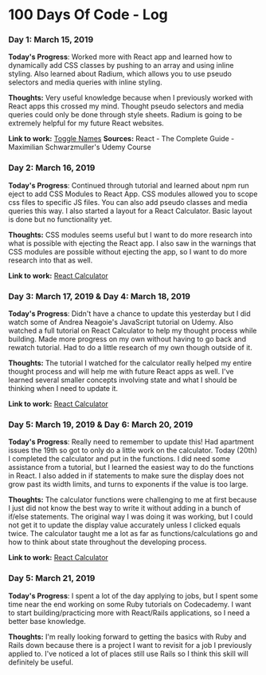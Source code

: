 # 100 Days Of Code - Log

### Day 1: March 15, 2019 

**Today's Progress**: Worked more with React app and learned how to dynamically add CSS classes by pushing to an array and using inline styling. Also learned about Radium, which allows you to use pseudo selectors and media queries with inline styling.

**Thoughts:** Very useful knowledge because when I previously worked with React apps this crossed my mind. Thought pseudo selectors and media queries could only be done through style sheets. Radium is going to be extremely helpful for my future React websites.

**Link to work:** [Toggle Names](https://github.com/v-morris/toggle-names)
**Sources:**  React - The Complete Guide - Maximilian Schwarzmuller's Udemy Course


### Day 2: March 16, 2019 

**Today's Progress**: Continued through tutorial and learned about npm run eject to add CSS Modules to React App. CSS modules allowed you to scope css files to specific JS files. You can also add pseudo classes and media queries this way. I also started a layout for a React Calculator. Basic layout is done but no functionality yet.

**Thoughts:** CSS modules seems useful but I want to do more research into what is possible with ejecting the React app. I also saw in the warnings that CSS modules are possible without ejecting the app, so I want to do more research into that as well.

**Link to work:** [React Calculator](https://github.com/v-morris/react-calculator)


### Day 3: March 17, 2019 & Day 4: March 18, 2019

**Today's Progress**: Didn't have a chance to update this yesterday but I did watch some of Andrea Neagoie's JavaScript tutorial on Udemy. Also watched a full tutorial on React Calculator to help my thought process while building. Made more progress on my own without having to go back and rewatch tutorial. Had to do a little research of my own though outside of it.

**Thoughts:** The tutorial I watched for the calculator really helped my entire thought process and will help me with future React apps as well. I've learned several smaller concepts involving state and what I should be thinking when I need to update it.

**Link to work:** [React Calculator](https://github.com/v-morris/react-calculator)

### Day 5: March 19, 2019 & Day 6: March 20, 2019

**Today's Progress**: Really need to remember to update this! Had apartment issues the 19th so got to only do a little work on the calculator. Today (20th) I completed the calculator and put in the functions. I did need some assistance from a tutorial, but I learned the easiest way to do the functions in React. I also added in if statements to make sure the display does not grow past its width limits, and turns to exponents if the value is too large.

**Thoughts:** The calculator functions were challenging to me at first because I just did not know the best way to write it without adding in a bunch of if/else statements. The original way I was doing it was working, but I could not get it to update the display value accurately unless I clicked equals twice. The calculator taught me a lot as far as functions/calculations go and how to think about state throughout the developing process.

**Link to work:** [React Calculator](https://github.com/v-morris/react-calculator)

### Day 5: March 21, 2019

**Today's Progress**: I spent a lot of the day applying to jobs, but I spent some time near the end working on some Ruby tutorials on Codecademy. I want to start building/practicing more with React/Rails applications, so I need a better base knowledge.

**Thoughts:** I'm really looking forward to getting the basics with Ruby and Rails down because there is a project I want to revisit for a job I previously applied to. I've noticed a lot of places still use Rails so I think this skill will definitely be useful.
